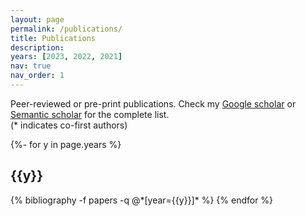 ```yaml
---
layout: page
permalink: /publications/
title: Publications 
description: 
years: [2023, 2022, 2021]
nav: true
nav_order: 1
---
```


<p>Peer-reviewed or pre-print publications. Check my <a href="https://scholar.google.com/citations?user=iGdATZsAAAAJ&hl=it">Google scholar</a> or <a href="https://www.semanticscholar.org/author/Luca-Marzari/2047998201">Semantic scholar</a> for the complete list. <br>(* indicates co-first authors)<br/></p>
<!-- _pages/publications.md -->
<div class="publications">

{%- for y in page.years %}
  <h2 class="year">{{y}}</h2>
  {% bibliography -f papers -q @*[year={{y}}]* %}
{% endfor %}

</div>
